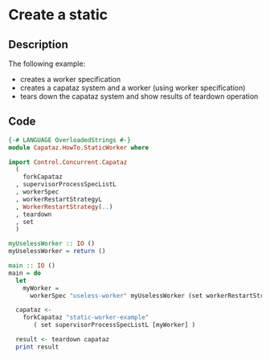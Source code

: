 # Create a static

## Description

The following example:

* creates a worker specification
* creates a capataz system and a worker (using worker specification)
* tears down the capataz system and show results of teardown operation

## Code

```haskell
{-# LANGUAGE OverloadedStrings #-}
module Capataz.HowTo.StaticWorker where

import Control.Concurrent.Capataz
  (
    forkCapataz
  , supervisorProcessSpecListL
  , workerSpec
  , workerRestartStrategyL
  , WorkerRestartStrategy(..)
  , teardown
  , set
  )

myUselessWorker :: IO ()
myUselessWorker = return ()

main :: IO ()
main = do
  let
    myWorker =
      workerSpec "useless-worker" myUselessWorker (set workerRestartStrategyL Transient)

  capataz <-
    forkCapataz "static-worker-example"
       ( set supervisorProcessSpecListL [myWorker] )

  result <- teardown capataz
  print result
```
